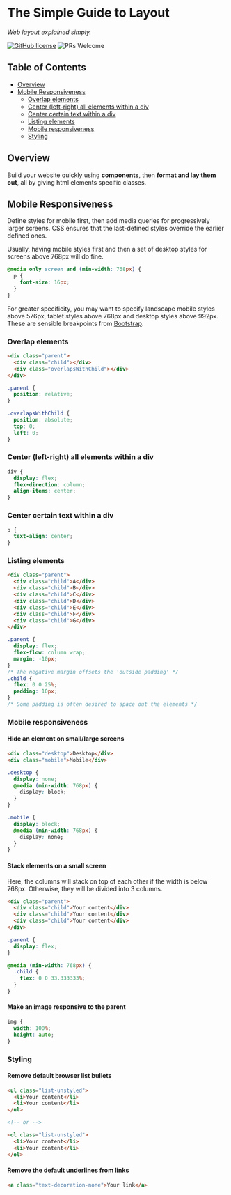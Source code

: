 # The Simple Guide to Layout

_Web layout explained simply._

[![GitHub license](https://img.shields.io/badge/license-MIT-blue.svg)](https://github.com/siowyisheng/simple-layout/blob/master/LICENSE) ![PRs Welcome](https://img.shields.io/badge/PRs-welcome-brightgreen.svg)

## Table of Contents <!-- omit in toc -->

- [Overview](#overview)
- [Mobile Responsiveness](#mobile-responsiveness)
  - [Overlap elements](#overlap-elements)
  - [Center (left-right) all elements within a div](#center-left-right-all-elements-within-a-div)
  - [Center certain text within a div](#center-certain-text-within-a-div)
  - [Listing elements](#listing-elements)
  - [Mobile responsiveness](#mobile-responsiveness)
  - [Styling](#styling)

## Overview

Build your website quickly using **components**, then **format and lay them out**, all by giving html elements specific classes.

## Mobile Responsiveness

Define styles for mobile first, then add media queries for progressively larger screens. CSS ensures that the last-defined styles override the earlier defined ones.

Usually, having mobile styles first and then a set of desktop styles for screens above 768px will do fine.

```css
@media only screen and (min-width: 768px) {
  p {
    font-size: 16px;
  }
}
```

For greater specificity, you may want to specify landscape mobile styles above 576px, tablet styles above 768px and desktop styles above 992px. These are sensible breakpoints from [Bootstrap](https://getbootstrap.com/docs/4.2/layout/overview/#responsive-breakpoints).

### Overlap elements

```html
<div class="parent">
  <div class="child"></div>
  <div class="overlapsWithChild"></div>
</div>
```

```css
.parent {
  position: relative;
}

.overlapsWithChild {
  position: absolute;
  top: 0;
  left: 0;
}
```

### Center (left-right) all elements within a div

```css
div {
  display: flex;
  flex-direction: column;
  align-items: center;
}
```

### Center certain text within a div

```css
p {
  text-align: center;
}
```

### Listing elements

```html
<div class="parent">
  <div class="child">A</div>
  <div class="child">B</div>
  <div class="child">C</div>
  <div class="child">D</div>
  <div class="child">E</div>
  <div class="child">F</div>
  <div class="child">G</div>
</div>
```

```css
.parent {
  display: flex;
  flex-flow: column wrap;
  margin: -10px;
}
/* The negative margin offsets the 'outside padding' */
.child {
  flex: 0 0 25%;
  padding: 10px;
}
/* Some padding is often desired to space out the elements */
```

### Mobile responsiveness

#### Hide an element on small/large screens

```html
<div class="desktop">Desktop</div>
<div class="mobile">Mobile</div>
```

```css
.desktop {
  display: none;
  @media (min-width: 768px) {
    display: block;
  }
}

.mobile {
  display: block;
  @media (min-width: 768px) {
    display: none;
  }
}
```

#### Stack elements on a small screen

Here, the columns will stack on top of each other if the width is below 768px. Otherwise, they will be divided into 3 columns.

```html
<div class="parent">
  <div class="child">Your content</div>
  <div class="child">Your content</div>
  <div class="child">Your content</div>
</div>
```

```css
.parent {
  display: flex;
}

@media (min-width: 768px) {
  .child {
    flex: 0 0 33.333333%;
  }
}
```

#### Make an image responsive to the parent

```css
img {
  width: 100%;
  height: auto;
}
```

### Styling

#### Remove default browser list bullets

```html
<ul class="list-unstyled">
  <li>Your content</li>
  <li>Your content</li>
</ul>

<!-- or -->

<ol class="list-unstyled">
  <li>Your content</li>
  <li>Your content</li>
</ol>
```

#### Remove the default underlines from links

```html
<a class="text-decoration-none">Your link</a>
```
